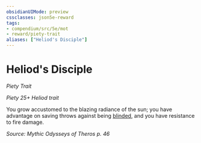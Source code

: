 ```yaml
---
obsidianUIMode: preview
cssclasses: json5e-reward
tags:
- compendium/src/5e/mot
- reward/piety-trait
aliases: ["Heliod's Disciple"]
---
```

# Heliod's Disciple
*Piety Trait*  

*Piety 25+ Heliod trait*

You grow accustomed to the blazing radiance of the sun; you have advantage on saving throws against being [blinded](Mechanics/Rules/conditions.md#Blinded), and you have resistance to fire damage.

*Source: Mythic Odysseys of Theros p. 46*